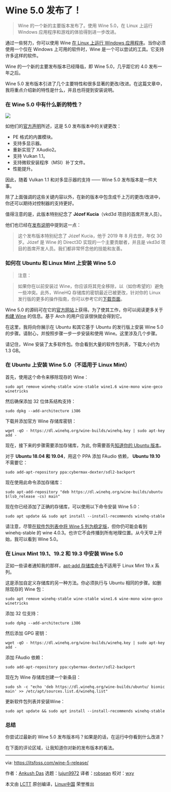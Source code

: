 [#]: collector: (lujun9972)
[#]: translator: (robsean)
[#]: reviewer: (wxy)
[#]: publisher: (wxy)
[#]: url: (https://linux.cn/article-11827-1.html)
[#]: subject: (Wine 5.0 is Released! Here’s How to Install it)
[#]: via: (https://itsfoss.com/wine-5-release/)
[#]: author: (Ankush Das https://itsfoss.com/author/ankush/)

Wine 5.0 发布了！
======

> Wine 的一个新的主要版本发布了。使用 Wine 5.0，在 Linux 上运行 Windows 应用程序和游戏的体验得到进一步改进。

通过一些努力，你可以使用 Wine [在 Linux 上运行 Windows 应用程序][1]。当你必须使用一个仅在 Windows 上可用的软件时，Wine 是一个可以尝试的工具。它支持许多这样的软件。

Wine 的一个新的主要发布版本已经降临，即 Wine 5.0，几乎距它的 4.0 发布一年之后。

Wine 5.0 发布版本引进了几个主要特性和很多显著的更改/改进。在这篇文章中，我将重点介绍新的特性是什么，并且也将提到安装说明。

### 在 Wine 5.0 中有什么新的特性？

![][2]

如他们的[官方声明][3]所述，这是 5.0 发布版本中的关键更改：

* PE 格式的内置模块。
* 支持多显示器。
* 重新实现了 XAudio2。
* 支持 Vulkan 1.1。
* 支持微软安装程序（MSI）补丁文件。
* 性能提升。

因此，随着 Vulkan 1.1 和对多显示器的支持 —— Wine 5.0 发布版本是一件大事。

除了上面强调的这些关键内容以外，在新的版本中包含成千上万的更改/改进中，你还可以期待对控制器的支持更好。

值得注意的是，此版本特别纪念了 **Józef Kucia**（vkd3d 项目的首席开发人员）。

他们也已经在[发布说明][4]中提到这一点：

> 这个发布版本特别纪念了 Józef Kucia，他于 2019 年 8 月去世，年仅 30 岁。Józef 是 Wine 的 Direct3D 实现的一个主要贡献者，并且是 vkd3d 项目的首席开发人员。我们都非常怀念他的技能和友善。

### 如何在 Ubuntu 和 Linux Mint 上安装 Wine 5.0

> 注意：

> 如果你在以前安装过 Wine，你应该将其完全移除，以（如你希望的）避免一些冲突。此外，WineHQ 存储库的密钥最近已被更改，针对你的 Linux 发行版的更多的操作指南，你可以参考它的[下载页面][5]。

Wine 5.0 的源码可在它的[官方网站][3]上获得。为了使其工作，你可以阅读更多关于[构建 Wine][6] 的信息。基于 Arch 的用户应该很快就会得到它。

在这里，我将向你展示在 Ubuntu 和其它基于 Ubuntu 的发行版上安装 Wine 5.0 的步骤。请耐心，并按照步骤一步一步安装和使用 Wine。这里涉及几个步骤。

请记住，Wine 安装了太多软件包。你会看到大量的软件包列表，下载大小约为 1.3 GB。

### 在 Ubuntu 上安装 Wine 5.0（不适用于 Linux Mint）

首先，使用这个命令来移除现存的 Wine：

```
sudo apt remove winehq-stable wine-stable wine1.6 wine-mono wine-geco winetricks
```

然后确保添加 32 位体系结构支持：

```
sudo dpkg --add-architecture i386
```

下载并添加官方 Wine 存储库密钥：

```
wget -qO - https://dl.winehq.org/wine-builds/winehq.key | sudo apt-key add -
```

现在，接下来的步骤需要添加存储库，为此, 你需要首先[知道你的 Ubuntu 版本][7]。

对于 **Ubuntu 18.04 和 19.04**，用这个 PPA 添加 FAudio 依赖， **Ubuntu 19.10** 不需要它：

```
sudo add-apt-repository ppa:cybermax-dexter/sdl2-backport
```

现在使用此命令添加存储库：

```
sudo apt-add-repository "deb https://dl.winehq.org/wine-builds/ubuntu $(lsb_release -cs) main"
```

现在你已经添加了正确的存储库，可以使用以下命令安装 Wine 5.0：

```
sudo apt update && sudo apt install --install-recommends winehq-stable
```

请注意，尽管[在软件包列表中将 Wine 5 列为稳定版][8]，但你仍可能会看到 winehq-stable 的 wine 4.0.3。也许它不会传播到所有地理位置。从今天早上开始，我可以看到 Wine 5.0。

### 在 Linux Mint 19.1、19.2 和 19.3 中安装 Wine 5.0

正如一些读者通知我的那样，[apt-add 存储库命令][9]不适用于 Linux Mint 19.x 系列。

这是添加自定义存储库的另一种方法。你必须执行与 Ubuntu 相同的步骤。如删除现存的 Wine 包：

```
sudo apt remove winehq-stable wine-stable wine1.6 wine-mono wine-geco winetricks
```

添加 32 位支持：

```
sudo dpkg --add-architecture i386
```

然后添加 GPG 密钥：

```
wget -qO - https://dl.winehq.org/wine-builds/winehq.key | sudo apt-key add -
```

添加 FAudio 依赖：

```
sudo add-apt-repository ppa:cybermax-dexter/sdl2-backport
```

现在为 Wine 存储库创建一个新条目：

```
sudo sh -c "echo 'deb https://dl.winehq.org/wine-builds/ubuntu/ bionic main' >> /etc/apt/sources.list.d/winehq.list"
```

更新软件包列表并安装Wine：

```
sudo apt update && sudo apt install --install-recommends winehq-stable
```

### 总结

你尝试过最新的 Wine 5.0 发布版本吗？如果是的话，在运行中你看到什么改进？

在下面的评论区域，让我知道你对新的发布版本的看法。

--------------------------------------------------------------------------------

via: https://itsfoss.com/wine-5-release/

作者：[Ankush Das][a]
选题：[lujun9972][b]
译者：[robsean](https://github.com/robsean)
校对：[wxy](https://github.com/wxy)

本文由 [LCTT](https://github.com/LCTT/TranslateProject) 原创编译，[Linux中国](https://linux.cn/) 荣誉推出

[a]: https://itsfoss.com/author/ankush/
[b]: https://github.com/lujun9972
[1]: https://itsfoss.com/use-windows-applications-linux/
[2]: https://i2.wp.com/itsfoss.com/wp-content/uploads/2020/01/wine_5.png?ssl=1
[3]: https://www.winehq.org/news/2020012101
[4]: https://www.winehq.org/announce/5.0
[5]: https://wiki.winehq.org/Download
[6]: https://wiki.winehq.org/Building_Wine
[7]: https://itsfoss.com/how-to-know-ubuntu-unity-version/
[8]: https://dl.winehq.org/wine-builds/ubuntu/dists/bionic/main/binary-amd64/
[9]: https://itsfoss.com/add-apt-repository-command-not-found/
